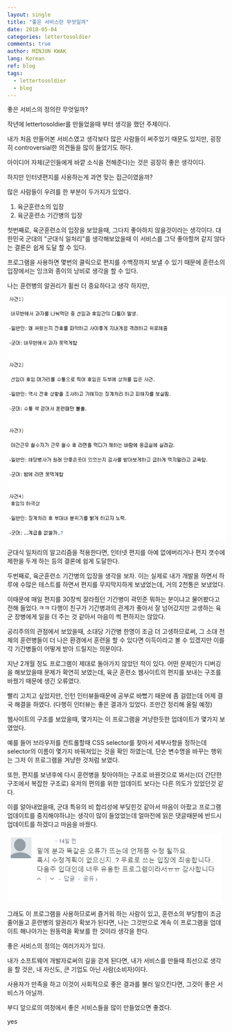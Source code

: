 ```yaml
---
layout: single
title: "좋은 서비스란 무엇일까"
date: 2018-05-04
categories: lettertosoldier
comments: true
author: MINJUN KWAK
lang: Korean
ref: blog
tags:
  - lettertosoldier
  - blog
---
```


좋은 서비스의 정의란 무엇일까?

작년에 lettertosoldier를 만들었을때 부터 생각을 했던 주제이다.

내가 처음 만들어본 서비스였고 생각보다 많은 사람들이 써주었기 때문도 있지만, 굉장히 controversial한 의견들을 많이 들었기도 하다.


아이디어 자체(군인들에게 바깥 소식을 전해준다)는 것은 굉장히 좋은 생각이다.

하지만 인터넷편지를 사용하는게 과연 맞는 접근이였을까?

많은 사람들이 우려를 한 부분이 두가지가 있었다.

1. 육군훈련소의 입장
2. 육군훈련소 기간병의 입장

첫번째로, 육군훈련소의 입장을 보았을때, 그다지 좋아하지 않을것이라는 생각이다.
대한민국 군대의 "군대식 일처리"를 생각해보았을때 이 서비스를 그닥 좋아할꺼 같지 않다는 결론은 쉽게 도달 할 수 있다. 

프로그램을 사용하면 몇번의 클릭으로 편지를 수백장까지 보낼 수 있기 때문에 훈련소의 입장에서는 잉크와 종이의 낭비로 생각을 할 수 있다. 

나는 훈련병의 알권리가 휠씬 더 중요하다고 생각 하지만,

<img src="/assets/images/goodservice/thearmyway.png">

군대식 일처리의 알고리즘을 적용한다면, 인터넷 편지를 아예 없에버리거나 편지 갯수에 제한을 두게 하는 등의 결론에 쉽게 도달한다.


두번째로, 육군훈련소 기간병의 입장을 생각을 보자. 이는 실제로 내가 개발을 하면서 하루에 수많은 테스트를 하면서 편지를 무지막지하게 보냈었는데, 거의 2천통은 보냈었다.

이때문에 매일 편지를 30장씩 잘라줬던 기간병이 곽민준 뭐하는 분이냐고 물어봤다고 전해 들었다.ㅋㅋ 다행이 친구가 기간병과의 관계가 좋아서 잘 넘어갔지만 고생하는 육군 장병에게 일을 더 주는 것 같아서 마음이 썩 편하지는 않았다.

공리주의의 관점에서 보았을때, 소대당 기간병 한명이 조금 더 고생하므로써, 그 소대 전체의 훈련병들이 더 나은 환경에서 훈련을 할 수 있다면 이득이라고 볼 수 있겠지만 이를 각 기간병들이 어떻게 받아 드릴지는 의문이다.



지난 2개월 정도 프로그램이 제대로 돌아가지 않았던 적이 있다.
어떤 문제인가 디버깅을 해보았을때 문제가 확연히 보였는데, 육군 훈련소 웹사이트의 편지를 보내는 구조를 바꿨기 때문에 생긴 오류였다.


빨리 고치고 싶었지만, 인턴 인터뷰들때문에 공부로 바뻤기 때문에 좀 걸렸는데 어제 결국 해결을 하였다. (다행히 인터뷰는 좋은 결과가 있었다. 조만간 정리해 올릴 예정)


웹사이트의 구조를 보았을때, 몇가지는 이 프로그램을 겨냥한듯한 업데이트가 몇가지 보였었다.

예를 들어 브라우저를 컨트롤할때 CSS selector를 찾아서 세부사항을 정하는데 selector의 이름이 몇가지 바꿔져있는 것을 확인 하였는데, 단순 변수명을 바꾸는 행위는 그저 이 프로그램을 겨냥한 것처럼 보였다.

또한, 편지를 보낸후에 다시 훈련병을 찾아야하는 구조로 바꿘것으로 봐서는(더 간단한 구조에서 복잡한 구조로) 유저의 편의를 위한 업데이트 보다는 다른 의도가 있었던것 같다.


이를 알아내었을때, 군대 특유의 비 합리성에 부딪힌것 같아서 마음이 아팠고 프로그램 업데이트를 중지해야하냐는 생각이 많이 들었었는데 얼마전에 읽은 댓글때문에 반드시 업데이트를 하겠다고 마음을 바꿨다.


<img src="/assets/images/goodservice/comment.png">


그래도 이 프로그램을 사용하므로써 즐거워 하는 사람이 있고, 훈련소의 부당함이 조금 줄어들고 훈련병의 알권리가 확보가 된다면, 나는 그것만으로 계속 이 프로그램을 업데이트 해나아가는 원동력을 확보를 한 것이라 생각을 한다.


좋은 서비스의 정의는 여러가지가 있다. 

내가 소프트웨어 개발자로써의 길을 걷게 된다면, 내가 서비스를 만들때 최선으로 생각을 할 것은, 내 자신도, 큰 기업도 아닌 사람(소비자)이다.

사용자가 만족을 하고 이것이 사회적으로 좋은 결과를 불러 일으킨다면, 그것이 좋은 서비스가 아닐까.


부디 앞으로의 여정에서 좋은 서비스들을 많이 만들었으면 좋겠다.

yes